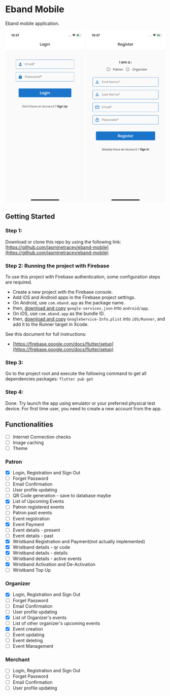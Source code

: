 # Eband Mobile

Eband mobile application.

<img src="screenshots/login.png" width="250"/>
<img src="screenshots/register.png" width="250"/>

## Getting Started

### Step 1:

Download or clone this repo by using the following link:
[https://github.com/jasminetracey/eband-mobile](https://github.com/jasminetracey/eband-mobile)

### Step 2: Running the project with Firebase

To use this project with Firebase authentication, some configuration steps are required.

- Create a new project with the Firebase console.
- Add iOS and Android apps in the Firebase project settings.
- On Android, use `com.eband.app` as the package name.
- then, [download and copy](https://firebase.google.com/docs/flutter/setup#configure_an_android_app) `google-services.json` into `android/app`.
- On iOS, use `com.eband.app` as the bundle ID.
- then, [download and copy](https://firebase.google.com/docs/flutter/setup#configure_an_ios_app) `GoogleService-Info.plist` into `iOS/Runner`, and add it to the Runner target in Xcode.

See this document for full instructions:

- [https://firebase.google.com/docs/flutter/setup](https://firebase.google.com/docs/flutter/setup)

### Step 3:

Go to the project root and execute the following command to get all dependencies packages:
`flutter pub get`

### Step 4:

Done. Try launch the app using emulator or your preferred physical test device. For first time user, you need to create a new account from the app.

## Functionalities

- [ ] Internet Connection checks
- [ ] Image caching
- [ ] Theme

### Patron

- [x] Login, Registration and Sign Out
- [ ] Forget Password
- [ ] Email Confirmation
- [ ] User profile updating
- [ ] QR Code generation - save to database maybe
- [x] List of Upcoming Events
- [ ] Patron registered events
- [ ] Patron past events
- [ ] Event registration
- [x] Event Payment
- [ ] Event details - present
- [ ] Event details - past
- [x] Wristband Registration and Payment(not actually implemented)
- [x] Wristband details - qr code
- [x] Wristband details - details
- [ ] Wristband details - active events
- [x] Wristband Activation and De-Activation
- [ ] Wristband Top Up

### Organizer

- [x] Login, Registration and Sign Out
- [ ] Forget Password
- [ ] Email Confirmation
- [ ] User profile updating
- [x] List of Organizer's events
- [ ] List of other organizer's upcoming events
- [x] Event creation
- [ ] Event updating
- [ ] Event deleting
- [ ] Event Management

### Merchant

- [ ] Login, Registration and Sign Out
- [ ] Forget Password
- [ ] Email Confirmation
- [ ] User profile updating
